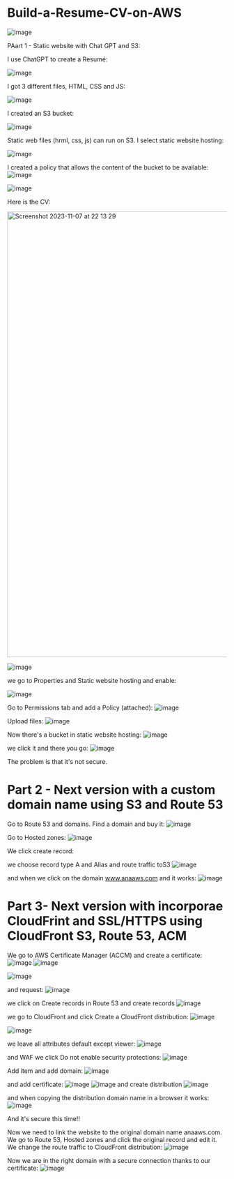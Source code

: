 # Build-a-Resume-CV-on-AWS

![image](https://github.com/redjules/Build-a-Resume-CV-on-AWS/assets/106017493/de92929c-7c90-431b-914b-c0b97be7d1ea)

PAart 1 - Static website with Chat GPT and S3:

I use ChatGPT to create a Resumé:

![image](https://github.com/redjules/Build-a-Resume-CV-on-AWS/assets/106017493/021d3448-a00f-4071-96f4-b8619893baf9)

I got 3 different files, HTML, CSS and JS:

![image](https://github.com/redjules/Build-a-Resume-CV-on-AWS/assets/106017493/127bb32e-1fda-4dee-9fb5-691a500b7862)


I created an S3 bucket:

![image](https://github.com/redjules/Build-a-Resume-CV-on-AWS/assets/106017493/2d54ace1-7374-4e55-bed4-e37604567888)

Static web files (hrml, css, js) can run on S3. I select static website hosting:

![image](https://github.com/redjules/Build-a-Resume-CV-on-AWS/assets/106017493/e2457377-90f5-4412-a64e-144c073ee113)

 I created a policy that allows the content of the bucket to be available:
 ![image](https://github.com/redjules/Build-a-Resume-CV-on-AWS/assets/106017493/34ec3545-f72c-4e41-87bf-dd5aa1e17287)


![image](https://github.com/redjules/Build-a-Resume-CV-on-AWS/assets/106017493/fb291acd-0ab0-4761-82e7-bb2d52019f07)

Here is the CV:

<img width="1022" alt="Screenshot 2023-11-07 at 22 13 29" src="https://github.com/redjules/Build-a-Resume-CV-on-AWS/assets/106017493/2a147511-7c45-4cd4-8416-823fd7e66e6e">


![image](https://github.com/redjules/Build-a-Resume-CV-on-AWS/assets/106017493/e2c8c63c-619a-4eba-b662-9d58a748162f)

we go to Properties and Static website hosting and enable:

![image](https://github.com/redjules/Build-a-Resume-CV-on-AWS/assets/106017493/12ce438a-64e6-4cef-a2c8-85e5a72a542b)

Go to Permissions tab and add a Policy (attached):
![image](https://github.com/redjules/Build-a-Resume-CV-on-AWS/assets/106017493/c7ede639-cabc-474e-853e-4be67841082e)

Upload files:
![image](https://github.com/redjules/Build-a-Resume-CV-on-AWS/assets/106017493/3373da49-5b63-4965-a71f-e56e0ed83507)


Now there's a bucket in static website hosting:
![image](https://github.com/redjules/Build-a-Resume-CV-on-AWS/assets/106017493/1388674a-62b6-4f95-a3f2-815d71598b1a)

we click it and there you go:
![image](https://github.com/redjules/Build-a-Resume-CV-on-AWS/assets/106017493/71755d5f-e99f-4530-b53d-75317a66e5c0)

The problem is that it's not secure.

# Part 2 - Next version with a custom domain name using S3 and Route 53

Go to Route 53 and domains. Find a domain and buy it:
![image](https://github.com/redjules/Build-a-Resume-CV-on-AWS/assets/106017493/d8c09ad1-6fec-43e3-8482-00bc65c6d794)

Go to Hosted zones:
![image](https://github.com/redjules/Build-a-Resume-CV-on-AWS/assets/106017493/21c5ca74-8fe7-4bef-b67c-f1e650d7e4fd)



We click create record:

we choose record type A and Alias and route traffic toS3
![image](https://github.com/redjules/Build-a-Resume-CV-on-AWS/assets/106017493/81854022-4d96-4d95-bf33-bd0225c4e389)

and when we click on the domain www.anaaws.com and it works:
![image](https://github.com/redjules/Build-a-Resume-CV-on-AWS/assets/106017493/49466739-6da8-4cd7-9d86-a0fcd4b5c09a)


# Part 3- Next version with incorporae CloudFrint and SSL/HTTPS using CloudFront S3, Route 53, ACM

We go to AWS Certificate Manager (ACCM) and create a certificate:
![image](https://github.com/redjules/Build-a-Resume-CV-on-AWS/assets/106017493/ea62b4cc-8e05-4896-8788-d6ca2d29d10f)
![image](https://github.com/redjules/Build-a-Resume-CV-on-AWS/assets/106017493/50e41e9e-8d33-4c1f-87e7-5c3660b7cafc)

![image](https://github.com/redjules/Build-a-Resume-CV-on-AWS/assets/106017493/87c4e0a3-e7d3-437d-84a1-b8de97d688f6)

and request:
![image](https://github.com/redjules/Build-a-Resume-CV-on-AWS/assets/106017493/5803e736-02e8-4da8-bd7e-3556c5e6f4f6)

we click on Create records in Route 53 and create records
![image](https://github.com/redjules/Build-a-Resume-CV-on-AWS/assets/106017493/cbf2bd7f-86c9-4949-99c5-afe96a273f3a)

we go to CloudFront and click Create a CloudFront distribution:
![image](https://github.com/redjules/Build-a-Resume-CV-on-AWS/assets/106017493/22bb20d3-f5ab-45fe-b2da-7065305f701e)

![image](https://github.com/redjules/Build-a-Resume-CV-on-AWS/assets/106017493/fb5eb963-e70a-4f01-8b9d-f84f2187af26)

we leave all attributes default except viewer:
![image](https://github.com/redjules/Build-a-Resume-CV-on-AWS/assets/106017493/48a6352b-a8e2-494c-bc78-444c3939c674)

and WAF we click Do not enable security protections:
![image](https://github.com/redjules/Build-a-Resume-CV-on-AWS/assets/106017493/b220422b-c7ad-457e-9dfa-29741ee24ece)

Add item and add domain:
![image](https://github.com/redjules/Build-a-Resume-CV-on-AWS/assets/106017493/d9e78d45-a18c-44eb-b061-e365b32fdb40)

and add certificate:
![image](https://github.com/redjules/Build-a-Resume-CV-on-AWS/assets/106017493/f53247d6-f8f5-45a9-94b2-cb38404d688b)
![image](https://github.com/redjules/Build-a-Resume-CV-on-AWS/assets/106017493/c5e13e30-9c10-4617-a3d8-cccd93175959)
and create distribution
![image](https://github.com/redjules/Build-a-Resume-CV-on-AWS/assets/106017493/0d98fcda-5788-4999-9418-8982b0ccf79b)

and when copying the distribution domain name in a browser it works:
![image](https://github.com/redjules/Build-a-Resume-CV-on-AWS/assets/106017493/65726899-1c79-4c96-83e4-39910286397b)


And it's secure this time!!


Now we need to link the website to the original domain name anaaws.com. We go to Route 53, Hosted zones and click the original record and edit it. We change the route traffic to CloudFront distribution:
![image](https://github.com/redjules/Build-a-Resume-CV-on-AWS/assets/106017493/b508a931-0bed-43db-a64a-129ef1068548)

Now we are in the right domain with a secure connection thanks to our certificate:
![image](https://github.com/redjules/Build-a-Resume-CV-on-AWS/assets/106017493/ee2f12fd-cde5-4546-89b8-59c8cf6d057a)


